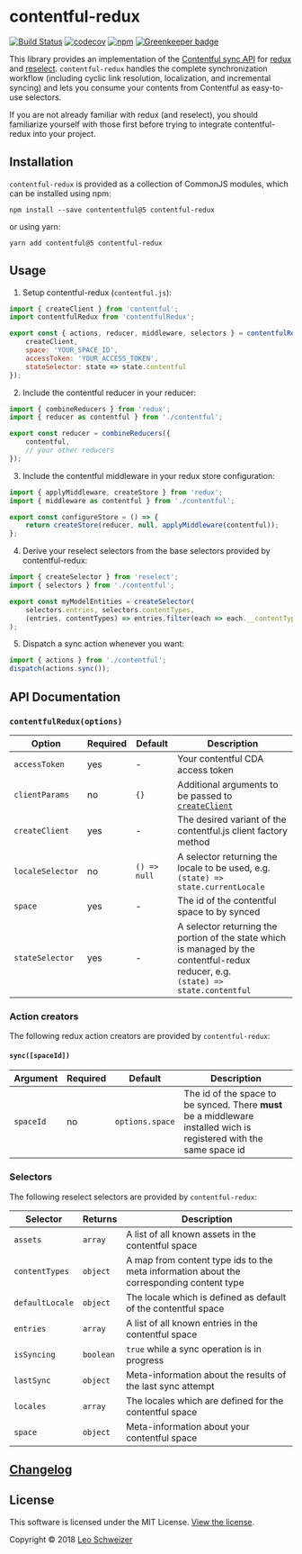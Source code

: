 # contentful-redux

[![Build Status](https://travis-ci.org/leoschweizer/contentful-redux.svg?branch=master)](https://travis-ci.org/leoschweizer/contentful-redux)
[![codecov](https://codecov.io/gh/leoschweizer/contentful-redux/branch/master/graph/badge.svg)](https://codecov.io/gh/leoschweizer/contentful-redux)
[![npm](https://img.shields.io/npm/v/contentful-redux.svg)](https://www.npmjs.com/package/contentful-redux)
[![Greenkeeper badge](https://badges.greenkeeper.io/leoschweizer/contentful-redux.svg)](https://greenkeeper.io/)

This library provides an implementation of the [Contentful sync API](https://github.com/contentful/contentful.js/) for [redux](https://redux.js.org/) and [reselect](https://github.com/reactjs/reselect). `contentful-redux` handles the complete synchronization workflow (including cyclic link resolution, localization, and incremental syncing) and lets you consume your contents from Contentful as easy-to-use selectors. 

If you are not already familiar with redux (and reselect), you should familiarize yourself with those first before trying to integrate contentful-redux into your project.

## Installation
`contentful-redux` is provided as a collection of CommonJS modules, which can be installed using npm:
```
npm install --save contententful@5 contentful-redux
```
or using yarn:
```
yarn add contentful@5 contentful-redux
```

## Usage

1. Setup contentful-redux (`contentful.js`):
```javascript
import { createClient } from 'contentful';
import contentfulRedux from 'contentfulRedux';

export const { actions, reducer, middleware, selectors } = contentfulRedux({
    createClient,
    space: 'YOUR_SPACE_ID',
    accessToken: 'YOUR_ACCESS_TOKEN',
    stateSelector: state => state.contentful
});
```

2. Include the contentful reducer in your reducer:
```javascript
import { combineReducers } from 'redux';
import { reducer as contentful } from './contentful';

export const reducer = combineReducers({
    contentful,
    // your other reducers
});
```

3. Include the contentful middleware in your redux store configuration:
```javascript
import { applyMiddleware, createStore } from 'redux';
import { middleware as contentful } from './contentful';

export const configureStore = () => {
    return createStore(reducer, null, applyMiddleware(contentful));
};
```

4. Derive your reselect selectors from the base selectors provided by contentful-redux:
```javascript
import { createSelector } from 'reselect';
import { selectors } from './contentful';

export const myModelEntities = createSelector(
    selectors.entries, selectors.contentTypes,
    (entries, contentTypes) => entries.filter(each => each.__contentType__ === contentTypes.myModel)
);
```

5. Dispatch a sync action whenever you want:
```javascript
import { actions } from './contentful';
dispatch(actions.sync());
```

## API Documentation

### `contentfulRedux(options)`

| Option           | Required  | Default | Description |
| ---------------- | --------- | ------- | ----------- |
| `accessToken`    | yes       | -       | Your contentful CDA access token |
| `clientParams`   | no        | `{}`    | Additional arguments to be passed to [`createClient`](https://contentful.github.io/contentful.js/contentful/5.1.1/contentful.html#.createClient) |
| `createClient`   | yes       | -       | The desired variant of the contentful.js client factory method |
| `localeSelector` | no        | `() => null`  | A selector returning the locale to be used, e.g.<br>`(state) => state.currentLocale`|
| `space`          | yes       | -       | The id of the contentful space to by synced |
| `stateSelector`  | yes       | -       | A selector returning the portion of the state which is managed by the contentful-redux reducer, e.g.<br>`(state) => state.contentful` |

### Action creators
The following redux action creators are provided by `contentful-redux`:

#### `sync([spaceId])`

| Argument  | Required  | Default         | Description |
| ----------| --------- | --------------  | ----------- |
| `spaceId` | no        | `options.space` | The id of the space to be synced. There **must** be a middleware installed wich is registered with the same space id |

### Selectors
The following reselect selectors are provided by `contentful-redux`:

| Selector        | Returns      | Description |
| --------------- | ------------ | ----------- |
| `assets`        | `array`      | A list of all known assets in the contentful space |
| `contentTypes`  | `object`     | A map from content type ids to the meta information about the corresponding content type |
| `defaultLocale` | `object`     | The locale which is defined as default of the contentful space |
| `entries`       | `array`      | A list of all known entries in the contentful space |
| `isSyncing`     | `boolean`    | `true` while a sync operation is in progress |
| `lastSync`      | `object`     | Meta-information about the results of the last sync attempt |
| `locales`       | `array`      | The locales which are defined for the contentful space |
| `space`         | `object`     | Meta-information about your contentful space |

## [Changelog](CHANGELOG.md)

## License

This software is licensed under the MIT License. [View the license](LICENSE).

Copyright © 2018 [Leo Schweizer](https://github.com/leoschweizer)
